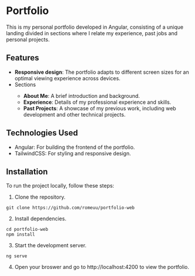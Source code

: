 # Portfolio

This is my personal portfolio developed in Angular, consisting of a unique landing divided in sections where I relate my experience, past jobs and personal projects.

## Features
<ul>
    <li><strong>Responsive design</strong>: The portfolio adapts to different screen sizes for an optimal viewing experience across devices.</li>
    <li>Sections</li>
    <ul>
        <li><strong>About Me</strong>: A brief introduction and background.</li>
        <li><strong>Experience</strong>: Details of my professional experience and skills.</li>
        <li><strong>Past Projects</strong>: A showcase of my previous work, including web development and other technical projects.</li>
    </ul>
</ul>

## Technologies Used

<ul>
    <li>Angular: For building the frontend of the portfolio.</li>
    <li>TailwindCSS: For styling and responsive design.</li>
</ul>

## Installation
To run the project locally, follow these steps:

1. Clone the repository.
````
git clone https://github.com/romeuu/portfolio-web 
````

2. Install dependencies.
````
cd portfolio-web
npm install
````

3. Start the development server.

````
ng serve
````

4. Open your broswer and go to http://localhost:4200 to view the portfolio.